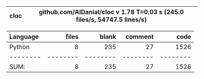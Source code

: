 cloc|github.com/AlDanial/cloc v 1.78  T=0.03 s (245.0 files/s, 54747.5 lines/s)
--- | ---

Language|files|blank|comment|code
:-------|-------:|-------:|-------:|-------:
Python|8|235|27|1526
--------|--------|--------|--------|--------
SUM:|8|235|27|1526
